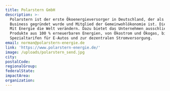 ```yaml
---
title: Polarstern GmbH
description: >-
  Polarstern ist der erste Ökoenergieversorger in Deutschland, der als Social
  Business gegründet wurde und Mitglied der Gemeinwohlökonomie ist. Die Vision:
  Mit Energie die Welt verändern. Dazu bietet das Unternehmen ausschließlich
  Produkte aus 100 % erneuerbaren Energien, von Ökostrom und Ökogas, bis hin zu
  Spezialtarifen für E-Autos und zur dezentralen Stromversorgung.
email: norman@polarstern-energie.de
link: 'https://www.polarstern-energie.de/'
image: /uploads/polarstern_send.jpg
city:
postalCode:
regionalGroup:
federalState:
impactArea:
organization:
---
```



